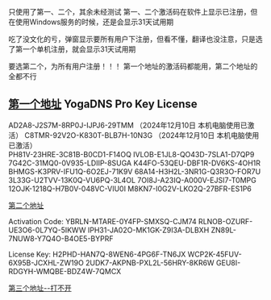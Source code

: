 只使用了第一、二个，其余未经测试
第一、二个激活码在软件上显示已注册，但在使用Windows服务的时候，还是会显示31天试用期

吃了没文化的亏，弹窗显示要所有用户下注册，但看不懂，翻译也没注意，只是选了第一个单机注册，就会显示31天试用期

要选第二个，为所有用户注册！！！
第一个地址的激活码都能用，第二个地址的全都不行

[第一个地址](https://pastebin.com/WW4sQhcm)
YogaDNS Pro Key License
----------------------------------------------
AD2A8-J2S7M-8RP0J-IJPJ6-29TMM    （2024年12月10日 本机电脑使用已激活）
C8TMR-92V2O-K830T-BLB7H-10N3G    （2024年12月10日 本机电脑使用已激活）	
PH81V-23HRE-3C81B-B0CD1-F14OQ
IVLOB-E1JL8-QO43D-7SLA1-D7QP9
7G42C-31MQ0-0V935-LDIIP-8SUGA
K44FO-53QEU-DBF1R-DV6KS-4OH1R
BHMGS-K3PRV-IFU1Q-6O2EJ-71K9V
68A14-H3H2L-3NR1G-Q3R3O-FOR7U
3L33G-U2TVV-13K0Q-VU6PQ-3L4OL
7OI8J-A23IQ-A000V-EJSI7-T0MPG
12OJK-1218Q-H7B0V-048VC-VIU0I
M8KN7-I0G2V-LKO2Q-27BFR-ES1P6

[第二个地址](https://devpost.com/software/yogadns-pro-crack-4eb9pr)

Activation Code:
YBRLN-MTARE-0Y4FP-SMXSQ-CJM74
RLNOB-OZURF-UE3O6-0L7YQ-5IKWW
IPH31-JA02O-MK1GK-Z9I3A-DLBXH
ZN89L-7NUW8-Y7Q4O-B4OE5-BYPRF

License Key:
H2PHD-HAN7Q-8WEN6-4PG6F-TN6JX
WCP2K-45FUV-6X95B-JCXHL-ZW19O
2UDK7-AKPNB-PXL2L-56HRY-8KR6W
GEU8I-RDGYH-WMQBE-BDZ4W-7QMCX

[第三个地址--打不开](https://1progs.ru.net/yogadns/)